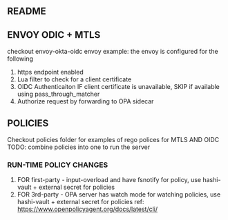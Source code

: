 ## README




## ENVOY ODIC + MTLS
checkout envoy-okta-oidc envoy example:
the envoy is configured for the following
1. https endpoint enabled
2. Lua filter to check for a client certificate
3. OIDC Authenticaiton IF client certificate is unavailable, SKIP if available using pass_through_matcher
4. Authorize request by forwarding to OPA sidecar


## POLICIES
Checkout policies folder for examples of rego polices for MTLS AND OIDC
TODO: combine policies into one to run the server


### RUN-TIME POLICY CHANGES
1. FOR first-party - input-overload and have fsnotify for policy, use hashi-vault + external secret for policies
2. FOR 3rd-party - OPA server has watch mode for watching policies, use hashi-vault + external secret for policies ref: https://www.openpolicyagent.org/docs/latest/cli/
